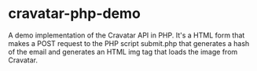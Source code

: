 # cravatar-php-demo
A demo implementation of the Cravatar API in PHP.
It's a HTML form that makes a POST request to the PHP script submit.php that generates a hash of the email and generates an HTML img tag that loads the image from Cravatar.

